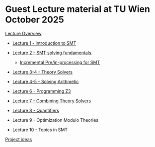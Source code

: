 # Guest Lecture material at TU Wien October 2025

[Lecture Overview](https://z3prover.github.io/slides/guest-lectures-wien-2025/lectures.html)

* [Lecture 1 - introduction to SMT](https://z3prover.github.io/slides/guest-lectures-wien-2025/lecture1-z3intro.pptx)
* [Lecture 2 - SMT solving fundamentals](https://z3prover.github.io/slides/guest-lectures-wien-2025/lecture2-smt-solving.pptx).

  * [Incremental Pre/in-processing for SMT](https://z3prover.github.io/slides/guest-lectures-wien-2025/replay.html)

* [Lecture 3-4 - Theory Solvers](https://z3prover.github.io/slides/guest-lectures-wien-2025/lecture3-theories.pptx)
* [Lecture 4-5 - Solving Arithmetic](https://z3prover.github.io/slides/guest-lectures-wien-2025/lecture4-arithmetic.html)
* [Lecture 6 - Programming Z3](https://z3prover.github.io/slides/guest-lectures-wien-2025/lecture6-programming-z3.html)
* [Lecture 7 - Combining Theory Solvers](https://z3prover.github.io/slides/guest-lectures-wien-2025/lecture7-combining.html)
* [Lecture 8 - Quantifiers](https://z3prover.github.io/slides/guest-lectures-wien-2025/lecture8-quantifiers.html)
* Lecture 9 - Optimization Modulo Theories
* Lecture 10 - Topics in SMT



[Project ideas](https://z3prover.github.io/slides/guest-lectures-wien-2025/projects.md)

